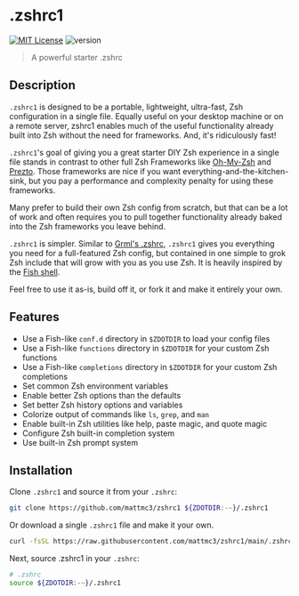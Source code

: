 # .zshrc1

[![MIT License](https://img.shields.io/badge/license-MIT-007EC7.svg)](/LICENSE)
![version](https://img.shields.io/badge/version-v1.0.1-orange)

> A powerful starter .zshrc

## Description

`.zshrc1` is designed to be a portable, lightweight, ultra-fast, Zsh configuration in a single file. Equally useful on your desktop machine or on a remote server, zshrc1 enables much of the useful functionality already built into Zsh without the need for frameworks. And, it's ridiculously fast!

`.zshrc1`'s goal of giving you a great starter DIY Zsh experience in a single file stands in contrast to other full Zsh Frameworks like [Oh-My-Zsh][ohmyzsh] and [Prezto][prezto]. Those frameworks are nice if you want everything-and-the-kitchen-sink, but you pay a performance and complexity penalty for using these frameworks.

Many prefer to build their own Zsh config from scratch, but that can be a lot of work and often requires you to pull together functionality already baked into the Zsh frameworks you leave behind.

`.zshrc1` is simpler. Similar to [Grml's .zshrc][grml-zshrc], `.zshrc1` gives you everything you need for a full-featured Zsh config, but contained in one simple to grok Zsh include that will grow with you as you use Zsh. It is heavily inspired by the [Fish shell][fish].

Feel free to use it as-is, build off it, or fork it and make it entirely your own.

## Features

- Use a Fish-like `conf.d` directory in `$ZDOTDIR` to load your config files
- Use a Fish-like `functions` directory in `$ZDOTDIR` for your custom Zsh functions
- Use a Fish-like `completions` directory in `$ZDOTDIR` for your custom Zsh completions
- Set common Zsh environment variables
- Enable better Zsh options than the defaults
- Set better Zsh history options and variables
- Colorize output of commands like `ls`, `grep`, and `man`
- Enable built-in Zsh utilities like help, paste magic, and quote magic
- Configure Zsh built-in completion system
- Use built-in Zsh prompt system

## Installation

Clone `.zshrc1` and source it from your `.zshrc`:

```zsh
git clone https://github.com/mattmc3/zshrc1 ${ZDOTDIR:-~}/.zshrc1
```

Or download a single `.zshrc1` file and make it your own.

```zsh
curl -fsSL https://raw.githubusercontent.com/mattmc3/zshrc1/main/.zshrc1 -o ${ZDOTDIR:-~}/.zshrc1
```

Next, source .zshrc1 in your `.zshrc`:

```zsh
# .zshrc
source ${ZDOTDIR:-~}/.zshrc1
```

[fish]: https://fishshell.com
[ohmyzsh]: https://github.com/ohmyzsh/ohmyzsh
[prezto]: https://github.com/sorin-ionescu/prezto
[grml-zshrc]: https://github.com/grml/grml-etc-core/blob/master/etc/zsh/zshrc

